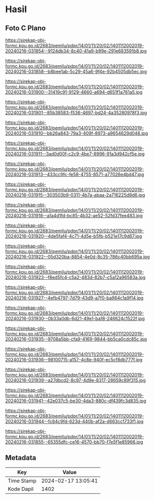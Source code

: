 # Hasil

## Foto C Plano

https://sirekap-obj-formc.kpu.go.id/2683/pemilu/pdpr/14/01/11/20/02/1401112002019-20240216-031854--9124db34-8c40-41a9-b99e-291e683591b8.jpg

https://sirekap-obj-formc.kpu.go.id/2683/pemilu/pdpr/14/01/11/20/02/1401112002019-20240216-031858--b8bee1ab-5c29-45a6-9f4e-92b4505db5ec.jpg

https://sirekap-obj-formc.kpu.go.id/2683/pemilu/pdpr/14/01/11/20/02/1401112002019-20240216-031900--31419c91-9129-4660-a694-d651f1a761a5.jpg

https://sirekap-obj-formc.kpu.go.id/2683/pemilu/pdpr/14/01/11/20/02/1401112002019-20240216-031901--85b38583-f536-4697-bd24-4a35280978f3.jpg

https://sirekap-obj-formc.kpu.go.id/2683/pemilu/pdpr/14/01/11/20/02/1401112002019-20240216-031910--bb26a843-79a3-409f-8973-a9654629d048.jpg

https://sirekap-obj-formc.kpu.go.id/2683/pemilu/pdpr/14/01/11/20/02/1401112002019-20240216-031911--3ad0d00f-c2c9-4be7-8996-91a3d942cf5e.jpg

https://sirekap-obj-formc.kpu.go.id/2683/pemilu/pdpr/14/01/11/20/02/1401112002019-20240216-031913--433cc9fc-fe58-4755-8571-a77026e4bd47.jpg

https://sirekap-obj-formc.kpu.go.id/2683/pemilu/pdpr/14/01/11/20/02/1401112002019-20240216-031915--303503b9-0311-4b7a-abaa-2a716225d9d6.jpg

https://sirekap-obj-formc.kpu.go.id/2683/pemilu/pdpr/14/01/11/20/02/1401112002019-20240216-031918--a1a4d1fd-bc85-4b32-ae52-52fd37fee483.jpg

https://sirekap-obj-formc.kpu.go.id/2683/pemilu/pdpr/14/01/11/20/02/1401112002019-20240216-031920--4de5faf4-4c71-4d5e-b5fb-b521e17c9d67.jpg

https://sirekap-obj-formc.kpu.go.id/2683/pemilu/pdpr/14/01/11/20/02/1401112002019-20240216-031922--05d320ba-8854-4e0d-8c35-786c40bb695a.jpg

https://sirekap-obj-formc.kpu.go.id/2683/pemilu/pdpr/14/01/11/20/02/1401112002019-20240216-031923--f8ed5fc4-c5a2-483d-82b7-c5a12a96583a.jpg

https://sirekap-obj-formc.kpu.go.id/2683/pemilu/pdpr/14/01/11/20/02/1401112002019-20240216-031927--4efb4797-7d79-43d9-a7f0-ba964c1a9f14.jpg

https://sirekap-obj-formc.kpu.go.id/2683/pemilu/pdpr/14/01/11/20/02/1401112002019-20240216-031930--0b33a0db-6d21-49e1-ba18-246624c1522f.jpg

https://sirekap-obj-formc.kpu.go.id/2683/pemilu/pdpr/14/01/11/20/02/1401112002019-20240216-031935--9708a5bb-cfa9-4169-9844-bb5ca0cdc85c.jpg

https://sirekap-obj-formc.kpu.go.id/2683/pemilu/pdpr/14/01/11/20/02/1401112002019-20240216-031936--98100715-a157-4c8e-940f-ec5cf8db777f.jpg

https://sirekap-obj-formc.kpu.go.id/2683/pemilu/pdpr/14/01/11/20/02/1401112002019-20240216-031939--a27dbcd2-8c97-4d9e-8317-28659c89f315.jpg

https://sirekap-obj-formc.kpu.go.id/2683/pemilu/pdpr/14/01/11/20/02/1401112002019-20240216-031941--42e037c5-be30-4da3-880c-df439fc3d835.jpg

https://sirekap-obj-formc.kpu.go.id/2683/pemilu/pdpr/14/01/11/20/02/1401112002019-20240216-031944--fc84c9fd-623d-440b-af2a-d663cc1733f1.jpg

https://sirekap-obj-formc.kpu.go.id/2683/pemilu/pdpr/14/01/11/20/02/1401112002019-20240216-031855--65355dfc-ce16-4570-bb70-f7e5f1e85966.jpg


## Metadata

| Key        | Value               |
| ---------- | ------------------- |
| Time Stamp | 2024-02-17 13:05:41 |
| Kode Dapil | 1402                |



